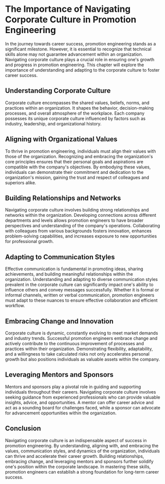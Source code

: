 The Importance of Navigating Corporate Culture in Promotion Engineering
================================================================================



In the journey towards career success, promotion engineering stands as a significant milestone. However, it is essential to recognize that technical skills alone may not guarantee advancement within an organization. Navigating corporate culture plays a crucial role in ensuring one's growth and progress in promotion engineering. This chapter will explore the importance of understanding and adapting to the corporate culture to foster career success.

Understanding Corporate Culture
-------------------------------

Corporate culture encompasses the shared values, beliefs, norms, and practices within an organization. It shapes the behavior, decision-making processes, and overall atmosphere of the workplace. Each company possesses its unique corporate culture influenced by factors such as industry, leadership, and organizational history.

Aligning with Organizational Values
-----------------------------------

To thrive in promotion engineering, individuals must align their values with those of the organization. Recognizing and embracing the organization's core principles ensures that their personal goals and aspirations are compatible with the company's objectives. By embodying these values, individuals can demonstrate their commitment and dedication to the organization's mission, gaining the trust and respect of colleagues and superiors alike.

Building Relationships and Networks
-----------------------------------

Navigating corporate culture involves building strong relationships and networks within the organization. Developing connections across different departments and levels allows promotion engineers to have broader perspectives and understanding of the company's operations. Collaborating with colleagues from various backgrounds fosters innovation, enhances problem-solving capabilities, and increases exposure to new opportunities for professional growth.

Adapting to Communication Styles
--------------------------------

Effective communication is fundamental in promoting ideas, sharing achievements, and building meaningful relationships within the organization. Understanding and adapting to diverse communication styles prevalent in the corporate culture can significantly impact one's ability to influence others and convey messages successfully. Whether it is formal or informal channels, written or verbal communication, promotion engineers must adapt to these nuances to ensure effective collaboration and efficient workflow.

Embracing Change and Innovation
-------------------------------

Corporate culture is dynamic, constantly evolving to meet market demands and industry trends. Successful promotion engineers embrace change and actively contribute to the continuous improvement of processes and practices within their organization. Demonstrating flexibility, adaptability, and a willingness to take calculated risks not only accelerates personal growth but also positions individuals as valuable assets within the company.

Leveraging Mentors and Sponsors
-------------------------------

Mentors and sponsors play a pivotal role in guiding and supporting individuals throughout their careers. Navigating corporate culture involves seeking guidance from experienced professionals who can provide valuable insights, advice, and opportunities. A mentor can offer career advice and act as a sounding board for challenges faced, while a sponsor can advocate for advancement opportunities within the organization.

Conclusion
----------

Navigating corporate culture is an indispensable aspect of success in promotion engineering. By understanding, aligning with, and embracing the values, communication styles, and dynamics of the organization, individuals can thrive and accelerate their career growth. Building relationships, embracing change, and leveraging mentors and sponsors further solidify one's position within the corporate landscape. In mastering these skills, promotion engineers can establish a strong foundation for long-term career success.
